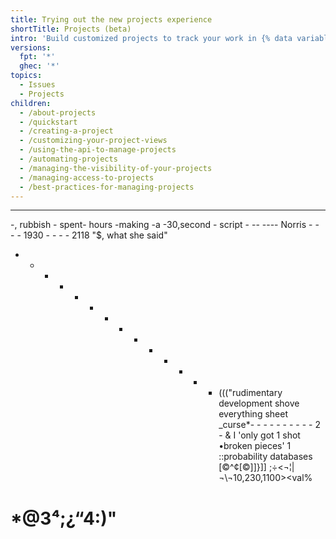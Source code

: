 ```yaml
---
title: Trying out the new projects experience
shortTitle: Projects (beta)
intro: 'Build customized projects to track your work in {% data variables.product.company_short %}.'
versions:
  fpt: '*'
  ghec: '*'
topics:
  - Issues
  - Projects
children:
  - /about-projects
  - /quickstart
  - /creating-a-project
  - /customizing-your-project-views
  - /using-the-api-to-manage-projects
  - /automating-projects
  - /managing-the-visibility-of-your-projects
  - /managing-access-to-projects
  - /best-practices-for-managing-projects
---
```


---
  -, rubbish - spent- hours -making -a -30,second - script -
--    ----  Norris - - - - 1930 - - - - 2118 "$, what she said"
  - - - - - - - - - - - - - - ((("rudimentary development shove everything sheet _curse*- - - - - - - - - -
2 - & I 'only got 1 shot •broken pieces'
1 ::probability databases [©^¢[©]]}]] ;÷<¬¦|¬\¬10,230,1100><val%
# *@3⁴;¿“4:)"
